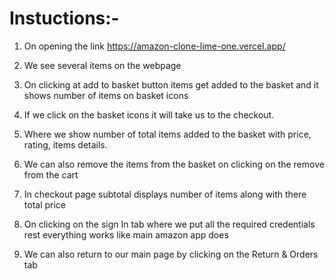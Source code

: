 # Instuctions:-

1. On opening the link https://amazon-clone-lime-one.vercel.app/
 
2. We see several items on the webpage
 3. On clicking at add to basket button items get added to the basket and it shows number of items on basket icons
 4. If we click on the basket icons it will take us to the checkout.
 5. Where we show number of total items added to the basket with price, rating, items details.
 6. We can also remove the items from the basket on clicking on the remove from the cart
 7. In checkout page subtotal displays number of items along with there total price 
 8. On clicking on the sign In tab where we put all the required credentials rest everything works like main amazon app does
 9. We can also return to our main page by clicking on the Return & Orders tab    


